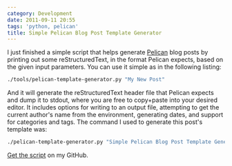 ```yaml
---
category: Development
date: 2011-09-11 20:55
tags: 'python, pelican'
title: Simple Pelican Blog Post Template Generator
---
```


I just finished a simple script that helps generate
[Pelican](http://blog.notmyidea.org/pelican-a-simple-static-blog-generator-in-python.html)
blog posts by printing out some reStructuredText, in the format Pelican
expects, based on the given input parameters. You can use it simple as
in the following listing:

```bash
./tools/pelican-template-generator.py "My New Post"
```

And it will generate the reStructuredText header file that Pelican
expects and dump it to stdout, where you are free to copy+paste into
your desired editor. It includes options for writing to an output file,
attempting to get the current author's name from the environment,
generating dates, and support for categories and tags. The command I
used to generate this post's template was:

```bash
./pelican-template-generator.py "Simple Pelican Blog Post Template Generator" --category Development --tags "python, pelican" -f simple-pelican-blog-post-template-generator.rst
```

[Get the
script](https://github.com/stupergenius/Bens-Log/blob/master/tools/pelican-template-generator.py)
on my GitHub.
